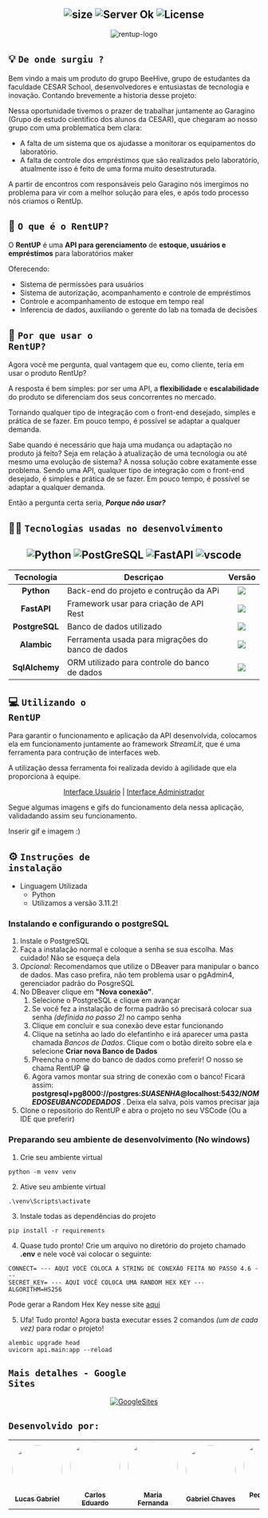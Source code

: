 <h2 align="center">
 <img src="https://img.shields.io/badge/REPO Size-231 KB-blue?style=for-the-badge" alt="size" />
  <img src="https://img.shields.io/badge/Languages-1-blue?style=for-the-badge" alt="Server Ok" />
  <img src="https://img.shields.io/badge/License-MIT-blue?color=blue&style=for-the-badge" alt="License" />
</h2>
<div align="center" alt="RentUpLogo">
 
 ![rentup-logo](https://github.com/BeHive-CESAR/RentUP/assets/114539692/0e52f689-4465-459c-ba1c-0bd0cc6ea1c4)

</div>

## 💡 <code>De onde surgiu ?</code>
Bem vindo a mais um produto do grupo BeeHive, grupo de estudantes da faculdade CESAR School, desenvolvedores e entusiastas de tecnologia e inovação.
Contando brevemente a historia desse projeto:

Nessa oportunidade tivemos o prazer de trabalhar juntamente ao Garagino (Grupo de estudo cientifico dos alunos da CESAR), que chegaram ao nosso grupo com uma problematica bem clara:
- A falta de um sistema que os ajudasse a monitorar os equipamentos do laboratório.
- A falta de controle dos empréstimos que são realizados pelo laboratório,  atualmente isso é feito de uma forma muito desestruturada.

A partir de encontros com responsáveis pelo Garagino nós imergimos no problema para vir com a melhor solução para eles, e após todo processo nós criamos o RentUp.

## 🤔 <code>O que é o RentUP? </code>
O **RentUP** é uma **API para gerenciamento** de **estoque, usuários e empréstimos** para laboratórios maker

Oferecendo:
- Sistema de permissões para usuários
- Sistema de autorização, acompanhamento e controle de empréstimos
- Controle e acompanhamento de estoque em tempo real
- Inferencia de dados, auxiliando o gerente do lab na tomada de decisões

## 🦄 <code>Por que usar o RentUP?</code>
  
Agora você me pergunta, qual vantagem que eu, como cliente, teria em usar o produto RentUp?

A resposta é bem simples: por ser uma API, a **flexibilidade** e **escalabilidade** do produto se diferenciam dos seus concorrentes no mercado.

Tornando qualquer tipo de integração com o front-end desejado, simples e prática de se fazer. Em pouco tempo, é possível se adaptar a qualquer demanda.

Sabe quando é necessário que haja uma mudança ou adaptação no produto já feito? Seja em relação à atualização de uma tecnologia ou até mesmo uma evolução de sistema? A nossa solução cobre exatamente esse problema. Sendo uma API, qualquer tipo de integração com o front-end desejado, é simples e prática de se fazer. Em pouco tempo, é possível se adaptar a qualquer demanda.

Então a pergunta certa seria, ***Porque não usar?*** 

## 🧑‍💻 <code>Tecnologias usadas no desenvolvimento</code>

<h2 align="center">
  <img src="https://img.shields.io/badge/Python-FFD43B?style=for-the-badge&logo=python&logoColor=blue" alt="Python" />
  
  <img src="https://img.shields.io/badge/PostgreSQL-316192?style=for-the-badge&logo=postgresql&logoColor=white" alt="PostGreSQL" />
  <img src="https://img.shields.io/badge/fastapi-109989?style=for-the-badge&logo=FASTAPI&logoColor=white" alt="FastAPI" />
  <img src="https://img.shields.io/badge/Visual_Studio_Code-0078D4?style=for-the-badge&logo=visual%20studio%20code&logoColor=white" alt="vscode" />
</h2>

<div align="center">

| Tecnologia | Descriçao | Versão |
|:---:|---------|:-----------:|
|  **Python**  |Back-end do projeto e contrução da APi| <img src="https://img.shields.io/badge/3.11.2-black" /> |
|  **FastAPI**  |Framework usar para criação de API Rest|    <img src="https://img.shields.io/badge/0.103.2-black" />       |
|  **PostgreSQL**  |Banco de dados utilizado|    <img src="https://img.shields.io/badge/15.3-black" /> |
|  **Alambic**  | Ferramenta usada para migrações do banco de dados |    <img src="https://img.shields.io/badge/1.12.1-black" /> |
|  **SqlAlchemy**  | ORM utilizado para controle do banco de dados |    <img src="https://img.shields.io/badge/2.0.20-black" /> |

</div>

## 💻 <code>Utilizando o RentUP</code>
Para garantir o funcionamento e aplicação da API desenvolvida, colocamos ela em funcionamento juntamente ao framework *StreamLit*, que é uma ferramenta para contrução de interfaces web.

A utilização dessa ferramenta foi realizada devido à agilidade que ela proporciona à equipe.

<div align="center" justify-content= "space-around">

[Interface Usuário](https://github.com/BeHive-CESAR/frontUserRentUp) |
[Interface Administrador](https://github.com/BeHive-CESAR/frontAdmRentUp)

</div>


Segue algumas imagens e gifs do funcionamento dela nessa aplicação, validadando assim seu funcionamento.

Inserir gif e imagem :)

## ⚙️ <code>Instruções de instalação</code>

- Linguagem Utilizada
    - Python
    -  Utilizamos a versão 3.11.2!
### Instalando e configurando o postgreSQL
1. Instale o <a src="https://www.postgresql.org/download/">PostgreSQL</a>
2. Faça a instalação normal e coloque a senha se sua escolha. Mas cuidado! Não se esqueça dela
3. *Opcional:* Recomendamos que utilize o <a src="https://dbeaver.io/download/">DBeaver</a> para manipular o banco de dados. Mas caso prefira, não tem problema usar o pgAdmin4, gerenciador padrão do PosgreSQL
4. No DBeaver clique em **"Nova conexão"**. 
    1. Selecione o PostgreSQL e clique em avançar
    2. Se você fez a instalação de forma padrão só precisará colocar sua senha *(definida no passo 2)* no campo senha
    3. Clique em concluir e sua conexão deve estar funcionando
    4. Clique na setinha ao lado do elefantinho e irá aparecer uma pasta chamada *Bancos de Dados*. Clique com o  botão direito sobre ela e selecione **Criar nova Banco de Dados**
    5. Preencha o nome do banco de dados como preferir! O nosso se chama RentUP 😁
    6. Agora vamos montar sua string de conexão com o banco! Ficará assim: **postgresql+pg8000://postgres:*SUASENHA*@localhost:5432/*NOMEDOSEUBANCODEDADOS*** . Deixa ela salva, pois vamos precisar jaja
5. Clone o repositorio do RentUP e abra o projeto no seu VSCode (Ou a IDE que preferir)
### Preparando seu ambiente de desenvolvimento (No windows)
1. Crie seu ambiente virtual 
```
python -m venv venv
```
2. Ative seu ambiente virtual
```
.\venv\Scripts\activate
```
3. Instale todas as dependências do projeto
```
pip install -r requirements
```
4. Quase tudo pronto! Crie um arquivo no diretório do projeto chamado **.env** e nele você vai colocar o seguinte:
```
CONNECT= --- AQUI VOCÊ COLOCA A STRING DE CONEXÃO FEITA NO PASSO 4.6 ---
SECRET_KEY= --- AQUI VOCÊ COLOCA UMA RANDOM HEX KEY ---
ALGORITHM=HS256
``` 
Pode gerar a Random Hex Key nesse site <a href="https://www.browserling.com/tools/random-hex">aqui</a>

5. Ufa! Tudo pronto! Agora basta executar esses 2 comandos *(um de cada vez)* para rodar o projeto!
```
alembic upgrade head
uvicorn api.main:app --reload
```

## <code>Mais detalhes - Google Sites</code>
<div align="center">
 <a href="">
  
  [![GoogleSites](https://img.shields.io/badge/Acesse_nosso-Google_Sites-lima)](https://sites.google.com/cesar.school/beehive/início)

</a>
</div>


##
## <code>Desenvolvido por:</code>
<div align="center">
  <table>
    <tr>
      <td align="center"><a href=https://github.com/lucasgdbs><img style="border-radius: 50%;" src="https://avatars.githubusercontent.com/LucasGdBS?v=4" width="100px;" alt=""/><br /><sub><b>Lucas Gabriel</b></sub><br /></a></td>
      <td align="center"><a href=https://github.com/Carlos3du><img style="border-radius: 50%;" src="https://avatars.githubusercontent.com/Carlos3du" width="100px;" alt=""/><br /><sub><b>Carlos Eduardo</b></sub><br /></a></td>
      <td align="center"><a href=https://github.com/FernandaFBMarques><img style="border-radius: 50%;" src="https://avatars.githubusercontent.com/FernandaFBMarques" width="100px;" alt=""/><br /><sub><b>Maria Fernanda</b></sub><br /></a></td>
      <td align="center"><a href=https://github.com/Gabriel-Chaves0><img style="border-radius: 50%;" src="https://avatars.githubusercontent.com/Gabriel-Chaves0" width="100px;" alt=""/><br /><sub><b>Gabriel Chaves</b></sub><br /></a></td>
      <td align="center"><a href=https://github.com/PedroVillasBoas><img style="border-radius: 50%;" src="https://avatars.githubusercontent.com/PedroVillasBoas" width="100px;" alt=""/><br /><sub><b>Pedro Villas Boas</b></sub><br /></a></td>
      <td align="center"><a href=https://github.com/Caiobadv><img style="border-radius: 50%;" src="https://avatars.githubusercontent.com/Caiobadv" width="100px;" alt=""/><br /><sub><b>Caio Barreto</b></sub><br /></a></td>
    </tr>
  </table>
</div>
